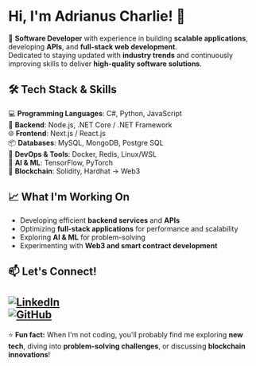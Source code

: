 # Hi, I'm Adrianus Charlie! 👋  

🚀 **Software Developer** with experience in building **scalable applications**, developing **APIs**, and **full-stack web development**.  
Dedicated to staying updated with **industry trends** and continuously improving skills to deliver **high-quality software solutions**.  

## 🛠 Tech Stack & Skills  
💻 **Programming Languages**: C#, Python, JavaScript  
🔧 **Backend**: Node.js, .NET Core / .NET Framework  
🌐 **Frontend**: Next.js / React.js  
📦 **Databases**: MySQL, MongoDB, Postgre SQL  
🐳 **DevOps & Tools**: Docker, Redis, Linux/WSL  
🤖 **AI & ML**: TensorFlow, PyTorch  
🔗 **Blockchain**: Solidity, Hardhat -> Web3  

## 📈 What I'm Working On  
- Developing efficient **backend services** and **APIs**  
- Optimizing **full-stack applications** for performance and scalability  
- Exploring **AI & ML** for problem-solving  
- Experimenting with **Web3 and smart contract development**  

## 📫 Let's Connect!  
[![LinkedIn](https://img.shields.io/badge/LinkedIn-Connect-blue?style=flat&logo=linkedin)](https://www.linkedin.com/in/adrianuscharlie/)  
[![GitHub](https://img.shields.io/badge/GitHub-Follow-black?style=flat&logo=github)](https://github.com/adrianuscharlie)  
---

⭐ **Fun fact:** When I'm not coding, you'll probably find me exploring **new tech**, diving into **problem-solving challenges**, or discussing **blockchain innovations**!  
